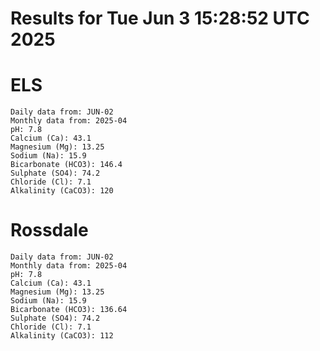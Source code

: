 # Results for Tue Jun  3 15:28:52 UTC 2025
# ELS
```
Daily data from: JUN-02
Monthly data from: 2025-04
pH: 7.8
Calcium (Ca): 43.1
Magnesium (Mg): 13.25
Sodium (Na): 15.9
Bicarbonate (HCO3): 146.4
Sulphate (SO4): 74.2
Chloride (Cl): 7.1
Alkalinity (CaCO3): 120
```
# Rossdale
```
Daily data from: JUN-02
Monthly data from: 2025-04
pH: 7.8
Calcium (Ca): 43.1
Magnesium (Mg): 13.25
Sodium (Na): 15.9
Bicarbonate (HCO3): 136.64
Sulphate (SO4): 74.2
Chloride (Cl): 7.1
Alkalinity (CaCO3): 112
```
